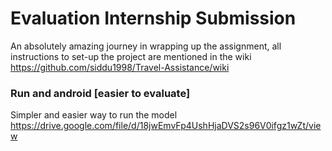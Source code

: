 # Evaluation Internship Submission

An absolutely amazing journey in wrapping up the assignment, all instructions to set-up the project are mentioned in the wiki https://github.com/siddu1998/Travel-Assistance/wiki


### Run and android [easier to evaluate]
Simpler and easier way to run the model 
https://drive.google.com/file/d/18jwEmvFp4UshHjaDVS2s96V0ifgz1wZt/view
